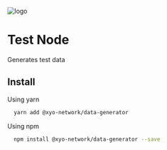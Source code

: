[logo]: https://cdn.xy.company/img/brand/XY_Logo_GitHub.png

![logo]

# Test Node

Generates test data

## Install

Using yarn

```sh
  yarn add @xyo-network/data-generator
```

Using npm

```sh
  npm install @xyo-network/data-generator --save
```